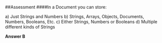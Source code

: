 ##Assessment
####In a Document you can store:

a) Just Strings and Numbers
b) Strings, Arrays, Objects, Documents, Numbers, Booleans, Etc.
c) Either Strings, Numbers or Booleans
d) Multiple different kinds of Strings

**Answer B**